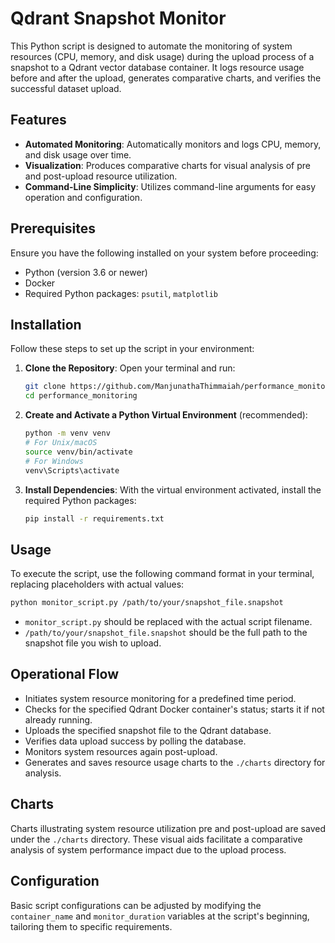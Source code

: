 
# Qdrant Snapshot Monitor

This Python script is designed to automate the monitoring of system resources (CPU, memory, and disk usage) during the upload process of a snapshot to a Qdrant vector database container. It logs resource usage before and after the upload, generates comparative charts, and verifies the successful dataset upload.

## Features

- **Automated Monitoring**: Automatically monitors and logs CPU, memory, and disk usage over time.
- **Visualization**: Produces comparative charts for visual analysis of pre and post-upload resource utilization.
- **Command-Line Simplicity**: Utilizes command-line arguments for easy operation and configuration.

## Prerequisites

Ensure you have the following installed on your system before proceeding:

- Python (version 3.6 or newer)
- Docker
- Required Python packages: `psutil`, `matplotlib`

## Installation

Follow these steps to set up the script in your environment:

1. **Clone the Repository**:
   Open your terminal and run:
   ```sh
   git clone https://github.com/ManjunathaThimmaiah/performance_monitoring.git
   cd performance_monitoring
   ```

2. **Create and Activate a Python Virtual Environment** (recommended):
   ```sh
   python -m venv venv
   # For Unix/macOS
   source venv/bin/activate
   # For Windows
   venv\Scripts\activate
   ```

3. **Install Dependencies**:
   With the virtual environment activated, install the required Python packages:
   ```sh
   pip install -r requirements.txt
   ```

## Usage

To execute the script, use the following command format in your terminal, replacing placeholders with actual values:
```sh
python monitor_script.py /path/to/your/snapshot_file.snapshot
```
- `monitor_script.py` should be replaced with the actual script filename.
- `/path/to/your/snapshot_file.snapshot` should be the full path to the snapshot file you wish to upload.

## Operational Flow

- Initiates system resource monitoring for a predefined time period.
- Checks for the specified Qdrant Docker container's status; starts it if not already running.
- Uploads the specified snapshot file to the Qdrant database.
- Verifies data upload success by polling the database.
- Monitors system resources again post-upload.
- Generates and saves resource usage charts to the `./charts` directory for analysis.

## Charts

Charts illustrating system resource utilization pre and post-upload are saved under the `./charts` directory. These visual aids facilitate a comparative analysis of system performance impact due to the upload process.

## Configuration

Basic script configurations can be adjusted by modifying the `container_name` and `monitor_duration` variables at the script's beginning, tailoring them to specific requirements.

